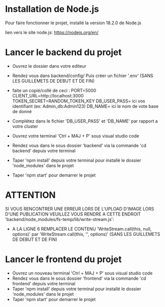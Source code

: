 # Installation de Node.js

Pour faire fonctionner le projet, installé la version 18.2.0 de Node.js

lien vers le site node.js: https://nodejs.org/en/

# Lancer le backend du projet

- Ouvrez le dossier dans votre editeur
- Rendez vous dans backend/config/ Puis créer un fichier '.env' (SANS LES GUILLEMETS DE DEBUT ET DE FIN)
- faite un copié/collé de ceci :
                                    PORT=5000
                                    CLIENT_URL=http://localhost:3000
                                    TOKEN_SECRET=RANDOM_TOKEN_KEY
                                    DB_USER_PASS= ici vos identifiant (ex: Admin_db:Admin123) 
                                    DB_NAME= ici le nom de vote base de donné

- Complétez dans le fichier 'DB_USER_PASS' et 'DB_NAME' par rapport a votre cluster
- Ouvrez votre terminal 'Ctrl + MAJ + P' sous visual studio code
- Rendez vous dans le sous dossier 'backend' via la commande 'cd backend' depuis votre terminal
- Taper 'npm install' depuis votre terminal pour installé le dossier 'node_modules' dans le projet
- Taper 'npm start' pour demarrer le projet 

# ATTENTION

SI VOUS RENCONTRER UNE ERREUR LORS DE L'UPLOAD D'IMAGE LORS D'UNE PUBLICATION VEUILLEZ VOUS RENDRE A CETTE ENDROIT 'backend/node_modules/fs-temp/lib/write-stream.js':

- A LA LIGNE 6 REMPLACER LE CONTENU 'WriteStream.call(this, null, options)' par 'WriteStream.call(this, '', options)' (SANS LES GUILLEMETS DE DEBUT ET DE FIN)

# Lancer le frontend du projet

- Ouvrez un nouveau terminal 'Ctrl + MAJ + P' sous visual studio code
- Rendez vous dans le sous dossier 'frontend' via la commande 'cd frontend' depuis votre terminal
- Taper 'npm install' depuis votre terminal pour installé le dossier 'node_modules' dans le projet
- Taper 'npm start' pour demarrer le projet